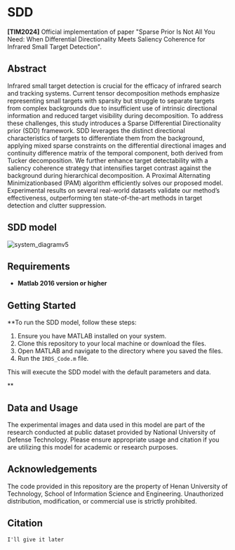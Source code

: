 # SDD
**[TIM2024]** Official implementation of paper "Sparse Prior Is Not All You Need: When Differential Directionality Meets Saliency Coherence for Infrared Small Target Detection".

## Abstract
Infrared small target detection is crucial for the efficacy of infrared search and tracking systems. Current tensor decomposition methods emphasize representing small targets with sparsity but struggle to separate targets from complex backgrounds due to insufficient use of intrinsic directional information and reduced target visibility during decomposition. To address these challenges, this study introduces a Sparse Differential Directionality prior (SDD) framework. SDD leverages the distinct directional characteristics of targets to differentiate them from the background, applying mixed sparse constraints on the differential directional images and continuity difference matrix of the temporal component, both derived from Tucker decomposition. We further enhance target detectability with a saliency coherence strategy that intensifies target contrast against the background during hierarchical decomposition. A Proximal Alternating Minimizationbased (PAM) algorithm efficiently solves our proposed model. Experimental results on several real-world datasets validate our method’s effectiveness, outperforming ten state-of-the-art methods in target detection and clutter suppression.

## SDD model
![system_diagramv5](https://github.com/user-attachments/assets/b4234f70-b4d4-4b6b-b1a2-13293997b019)

## Requirements
- **Matlab 2016 version or higher**

## Getting Started

**To run the SDD model, follow these steps:
1. Ensure you have MATLAB installed on your system.
2. Clone this repository to your local machine or download the files.
3. Open MATLAB and navigate to the directory where you saved the files.
4. Run the `IRDS_Code.m` file.

This will execute the SDD model with the default parameters and data.

**
 
## Data and Usage

The experimental images and data used in this model are part of the research conducted at public dataset  provided by National University of Defense Technology. Please ensure appropriate usage and citation if you are utilizing this model for academic or research purposes.

## Acknowledgements

The code provided in this repository are the property of Henan University of Technology, School of Information Science and Engineering. Unauthorized distribution, modification, or commercial use is strictly prohibited.


## Citation
```
I'll give it later

```
